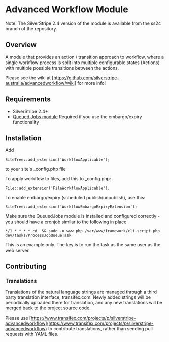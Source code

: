 # Advanced Workflow Module

Note: The SilverStripe 2.4 version of the module is available from the ss24
branch of the repository.

## Overview

A module that provides an action / transition approach to workflow, where a
single workflow process is split into multiple configurable states (Actions)
with multiple possible transitions between the actions.

Please see the wiki at [https://github.com/silverstripe-australia/advancedworkflow/wiki] 
for more info!

## Requirements

* SilverStripe 2.4+
* [Queued Jobs module][1] Required if you use the embargo/expiry functionality

## Installation

Add 

	SiteTree::add_extension('WorkflowApplicable');

to your site's _config.php file

To apply workflow to files, add this to _config.php:

	File::add_extension('FileWorkflowApplicable');

To enable embargo/expiry (scheduled publish/unpublish), use this:

	SiteTree::add_extension('WorkflowEmbargoExpiryExtension');

Make sure the QueuedJobs module is installed and configured correctly - 
you should have a cronjob similar to the following in place

	*/1 * * * * cd  && sudo -u www php /var/www/framework/cli-script.php dev/tasks/ProcessJobQueueTask

This is an example only. The key is to run the task as the same user as the web server.

[1]:https://github.com/nyeholt/silverstripe-queuedjobs


## Contributing

### Translations

Translations of the natural language strings are managed through a third party translation interface, transifex.com. Newly added strings will be periodically uploaded there for translation, and any new translations will be merged back to the project source code.

Please use [https://www.transifex.com/projects/p/silverstripe-advancedworkflow](https://www.transifex.com/projects/p/silverstripe-advancedworkflow) to contribute translations, rather than sending pull requests with YAML files.